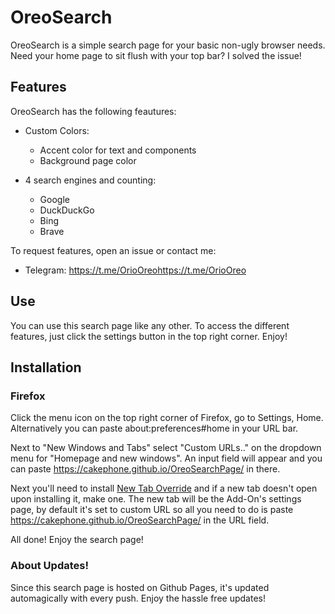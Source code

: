 # OreoSearch
OreoSearch is a simple search page for your basic non-ugly browser needs. Need your home page to sit flush with your top bar? I solved the issue!

## Features
OreoSearch has the following feautures:

+ Custom Colors:
  - Accent color for text and components
  - Background page color

+ 4 search engines and counting:
  - Google
  - DuckDuckGo
  - Bing
  - Brave

To request features, open an issue or contact me:
+ Telegram: https://t.me/OrioOreohttps://t.me/OrioOreo

## Use
You can use this search page like any other. To access the different features, just click the settings button in the top right corner. Enjoy!

## Installation
### Firefox
Click the menu icon on the top right corner of Firefox, go to Settings, Home. Alternatively you can paste about:preferences#home in your URL bar.

Next to "New Windows and Tabs" select "Custom URLs.." on the dropdown menu for "Homepage and new windows". An input field will appear and you can paste https://cakephone.github.io/OreoSearchPage/ in there.

Next you'll need to install [New Tab Override](https://addons.mozilla.org/en-US/firefox/addon/new-tab-override) and if a new tab doesn't open upon installing it, make one. The new tab will be the Add-On's settings page, by default it's set to custom URL so all you need to do is paste https://cakephone.github.io/OreoSearchPage/ in the URL field.

All done! Enjoy the search page!

### About Updates!
Since this search page is hosted on Github Pages, it's updated automagically with every push. Enjoy the hassle free updates!